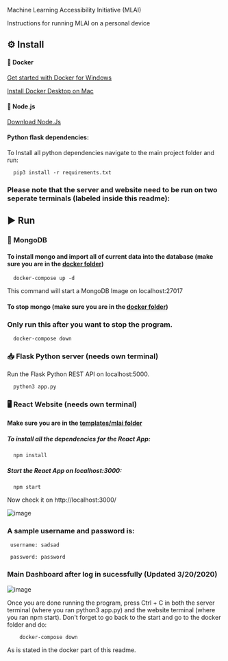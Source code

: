 Machine Learning Accessibility Initiative (MLAI)

Instructions for running MLAI on a personal device 

## :gear:	 Install
#### :whale:	Docker
  [Get started with Docker for Windows](https://docs.docker.com/docker-for-windows/)

  [Install Docker Desktop on Mac](https://docs.docker.com/docker-for-mac/install/)

#### :large_orange_diamond:	Node.js
  [Download Node.Js](https://nodejs.org/en/download/)

#### Python flask dependencies:
  To Install all python dependencies navigate to the main project folder and run:

      pip3 install -r requirements.txt

### Please note that the server and website need to be run on two seperate terminals (labeled inside this readme): 

## :arrow_forward: Run

  ### :leaves:	MongoDB 

  #### To install mongo and import all of current data into the database (make sure you are in the [docker folder](https://github.com/justinphan3110/MLAI-EECS393/tree/master/docker))    
      
      docker-compose up -d

 This command will start a MongoDB Image on localhost:27017

  #### To stop mongo  (make sure you are in the [docker folder](https://github.com/justinphan3110/MLAI-EECS393/tree/master/docker))
  ### Only run this after you want to stop the program.
      docker-compose down

  ### :inbox_tray:	Flask Python server (needs own terminal)

  Run the Flask Python REST API on localhost:5000. 

      python3 app.py

  ### :desktop_computer: React Website (needs own terminal)

  #### Make sure you are in the [templates/mlai folder](https://github.com/justinphan3110/MLAI-EECS393/tree/master/templates/mlai)

  ##### To install all the dependencies for the React App:

      npm install

  ##### Start the React App on localhost:3000:

      npm start

  Now check it on http://localhost:3000/

  ![image](https://user-images.githubusercontent.com/44376091/77139783-be8a9280-6a4d-11ea-8725-06ee3092521d.png)
  

  ### A sample username and password is:

     username: sadsad

     password: password 

  ### Main Dashboard after log in sucessfully (Updated 3/20/2020)

  ![image](https://user-images.githubusercontent.com/44376091/77140059-aebf7e00-6a4e-11ea-822c-76951a385a5d.png)
  
  Once you are done running the program, press Ctrl + C in both the server terminal (where you ran python3 app.py) and the website terminal (where you ran npm start). Don't forget to go back to the start and go to the docker folder and do: 
  
        docker-compose down
        
As is stated in the docker part of this readme.
